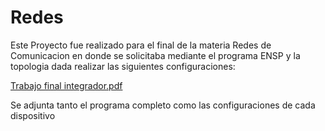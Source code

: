 # Redes

Este Proyecto fue realizado para el final de la materia Redes de Comunicacion en donde se solicitaba mediante el programa ENSP y la topologia dada realizar las siguientes configuraciones:


[Trabajo final integrador.pdf](https://github.com/mttdiazz/Redes/files/8091388/Trabajo.final.integrador.pdf)

Se adjunta tanto el programa completo como las configuraciones de cada dispositivo
